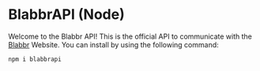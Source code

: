 # BlabbrAPI (Node)
Welcome to the Blabbr API! This is the official API to communicate with the [Blabbr](blabbr.xyz) Website. You can install by using the following command:

```shellscript
npm i blabbrapi
```
